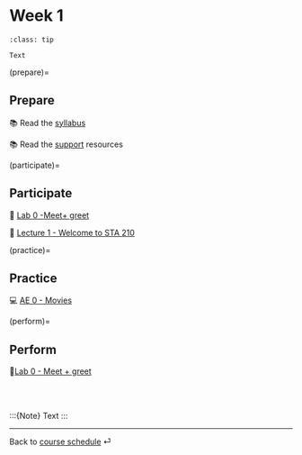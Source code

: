 # Week 1

 ```{admonition} Important
:class: tip

Text
```

(prepare)=
## Prepare

📚 Read the [syllabus](/course-syllabus.html)

📚 Read the [support](/course-support.html) resources

(participate)=
## Participate

📘 [Lab 0 -](/_slides/lab-0.html)[Meet](/slides/lab-0.html)[+ greet](/_slides/lab-0.html)

📘 [Lecture 1 - Welcome to STA 210](/slides/lec-1.html)

(practice)=
## Practice

💻  [AE 0 - Movies](/ae/ae-0-movies.html)

(perform)=
## Perform

💯[Lab 0 - Meet + greet](/labs/lab-0.html)

<br><br>

:::{Note}
Text
:::

---

Back to [course schedule](./docs/course-schedule.md) ⏎
